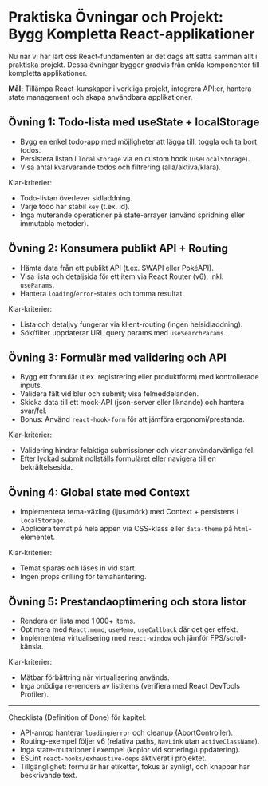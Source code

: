# Praktiska Övningar och Projekt: Bygg Kompletta React-applikationer

Nu när vi har lärt oss React-fundamenten är det dags att sätta samman allt i praktiska projekt. Dessa övningar bygger gradvis från enkla komponenter till kompletta applikationer.

**Mål:** Tillämpa React-kunskaper i verkliga projekt, integrera API:er, hantera state management och skapa användbara applikationer.

## Övning 1: Todo-lista med useState + localStorage

- Bygg en enkel todo-app med möjligheter att lägga till, toggla och ta bort todos.
- Persistera listan i `localStorage` via en custom hook (`useLocalStorage`).
- Visa antal kvarvarande todos och filtrering (alla/aktiva/klara).

Klar-kriterier:
- Todo-listan överlever sidladdning.
- Varje todo har stabil `key` (t.ex. id).
- Inga muterande operationer på state-arrayer (använd spridning eller immutabla metoder).

## Övning 2: Konsumera publikt API + Routing

- Hämta data från ett publikt API (t.ex. SWAPI eller PokéAPI).
- Visa lista och detaljsida för ett item via React Router (v6), inkl. `useParams`.
- Hantera `loading`/`error`-states och tomma resultat.

Klar-kriterier:
- Lista och detaljvy fungerar via klient-routing (ingen helsidladdning).
- Sök/filter uppdaterar URL query params med `useSearchParams`.

## Övning 3: Formulär med validering och API

- Bygg ett formulär (t.ex. registrering eller produktform) med kontrollerade inputs.
- Validera fält vid blur och submit; visa felmeddelanden.
- Skicka data till ett mock-API (json-server eller liknande) och hantera svar/fel.
- Bonus: Använd `react-hook-form` för att jämföra ergonomi/prestanda.

Klar-kriterier:
- Validering hindrar felaktiga submissioner och visar användarvänliga fel.
- Efter lyckad submit nollställs formuläret eller navigera till en bekräftelsesida.

## Övning 4: Global state med Context

- Implementera tema-växling (ljus/mörk) med Context + persistens i `localStorage`.
- Applicera temat på hela appen via CSS-klass eller `data-theme` på `html`-elementet.

Klar-kriterier:
- Temat sparas och läses in vid start.
- Ingen props drilling för temahantering.

## Övning 5: Prestandaoptimering och stora listor

- Rendera en lista med 1 000+ items.
- Optimera med `React.memo`, `useMemo`, `useCallback` där det ger effekt.
- Implementera virtualisering med `react-window` och jämför FPS/scroll-känsla.

Klar-kriterier:
- Mätbar förbättring när virtualisering används.
- Inga onödiga re-renders av listitems (verifiera med React DevTools Profiler).

---

Checklista (Definition of Done) för kapitel:
- API-anrop hanterar `loading`/`error` och cleanup (AbortController).
- Routing-exempel följer v6 (relativa paths, `NavLink` utan `activeClassName`).
- Inga state-mutationer i exempel (kopior vid sortering/uppdatering).
- ESLint `react-hooks/exhaustive-deps` aktiverat i projektet.
- Tillgänglighet: formulär har etiketter, fokus är synligt, och knappar har beskrivande text.
